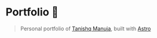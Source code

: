 # Portfolio 🚀

> Personal portfolio of [Tanishq Manuja](https://github.com/tanishqmanuja), built with [Astro](https://astro.build/)
